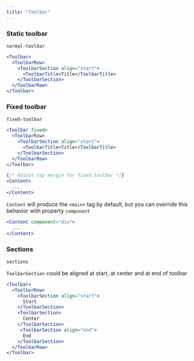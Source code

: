 ```yaml
---
title: "Toolbar"
---
```


### Static toolbar
```react-snippet
normal-toolbar
```
```jsx
<Toolbar>
  <ToolbarRow>
    <ToolbarSection align="start">
      <ToolbarTitle>Title</ToolbarTitle>
    </ToolbarSection>
  </ToolbarRow>
</Toolbar>
```

### Fixed toolbar
```react-snippet
fixed-toolbar
```
```jsx
<Toolbar fixed>
  <ToolbarRow>
    <ToolbarSection align="start">
      <ToolbarTitle>Title</ToolbarTitle>
    </ToolbarSection>
  </ToolbarRow>
</Toolbar>

{/* Adjust top margin for fixed toolbar */}
<Content>
  ...
</Content>
```
``` Content ``` will produce the ```<main>``` tag by default, but you can override this behavior with property ```component```
```jsx
<Content component="div">
  ...
</Content>
```

### Sections
```react-snippet
sections
```
``` ToolbarSection ``` could be aligned at start, at center and at end of toolbar
```jsx
<Toolbar>
  <ToolbarRow>
    <ToolbarSection align="start">
      Start
    </ToolbarSection>
    <ToolbarSection>
      Center
    </ToolbarSection>
     <ToolbarSection align="end">
      End
    </ToolbarSection>
  </ToolbarRow>
</Toolbar>
